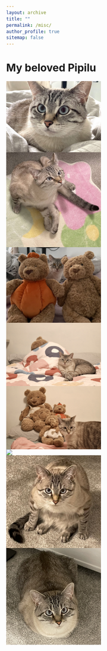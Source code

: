 ```yaml
---
layout: archive
title: ""
permalink: /misc/
author_profile: true
sitemap: false
---
```



My beloved Pipilu
===

<img src="../images/pipilu/pipilu1.jpg" style="float: left; margin-right: 10px; width: 255px;" />
<img src="../images/pipilu/pipilu2.jpg" style="float: left; margin-right: 10px; width: 255px;" />
<img src="../images/pipilu/pipilu3.jpg" style="float: left; margin-right: 10px; width: 255px;" />
<img src="../images/pipilu/pipilu4.jpg" style="float: left; margin-right: 10px; width: 255px;" />
<img src="../images/pipilu/pipilu5.jpg" style="float: left; margin-right: 10px; width: 255px;" />
<img src="../images/pipilu/pipilu6.JPG" style="float: left; margin-right: 10px; width: 255px;" />
<img src="../images/pipilu/pipilu8.JPG" style="float: left; margin-right: 10px; width: 255px;" />
<img src="../images/pipilu/pipilu9.jpg" style="float: left; margin-right: 10px; width: 255px;" />
